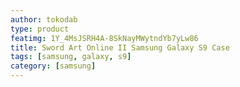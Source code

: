 ```yaml
---
author: tokodab
type: product
featimg: 1Y_4MsJSRH4A-8SkNayMWytndYb7yLw86
title: Sword Art Online II Samsung Galaxy S9 Case
tags: [samsung, galaxy, s9]
category: [samsung]
---
```

